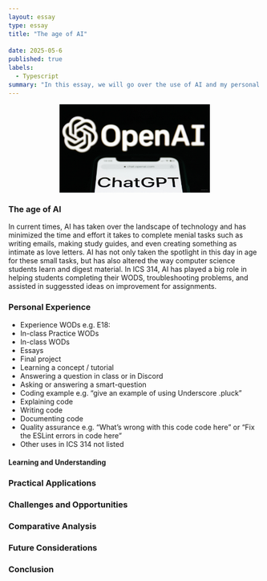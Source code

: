```yaml
---
layout: essay
type: essay
title: "The age of AI"

date: 2025-05-6
published: true
labels:
  - Typescript
summary: "In this essay, we will go over the use of AI and my personal experience in this age of AI"
---
```


<div style="display: flex; justify-content: center; align-items: center;">
<img src="/img/AI.png" alt="Coding Standards" style="display: block; margin: auto; width: 300px; heigt: auto">
  
</div>


### The age of AI
<p>In current times, AI has taken over the landscape of technology and has minimized the time and effort it takes to complete menial tasks such as writing emails, making study guides, and even creating something as intimate as love letters. AI has not only taken the spotlight in this day in age for these small tasks, but has also altered the way computer science students learn and digest material. In ICS 314, AI has played a big role in helping students completing their WODS, troubleshooting problems, and assisted in suggessted ideas on improvement for assignments. </p>


### Personal Experience
<ul>
<li>Experience WODs e.g. E18:  </li>
<li>In-class Practice WODs </li>
<li>In-class WODs </li>
<li>Essays </li>
<li>Final project </li>
<li>Learning a concept / tutorial </li>
<li>Answering a question in class or in Discord </li>
<li>Asking or answering a smart-question </li>
<li>Coding example e.g. “give an example of using Underscore .pluck” </li>
<li>Explaining code </li>
<li>Writing code </li>
<li>Documenting code </li>
<li>Quality assurance e.g. “What’s wrong with this code code here” or “Fix the ESLint errors in code here” </li>
<li>Other uses in ICS 314 not listed </li>
</ul>

#### Learning and Understanding



### Practical Applications


### Challenges and Opportunities


### Comparative Analysis


### Future Considerations



### Conclusion

